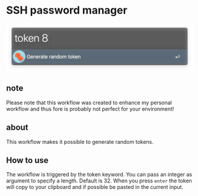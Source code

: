 # SSH password manager

![Screenshot](/screenshot.png)

## note
Please note that this workflow was created to enhance my personal workflow and thus fore is probably not perfect for your environment!

## about
This workflow makes it possible to generate random tokens.

## How to use
The workflow is triggered by the token keyword. You can pass an integer as argument to specify a length. Default is 32.
When you press `enter` the token will copy to your clipboard and if possible be pasted in the current input.